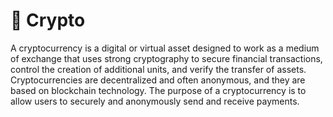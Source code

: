 # 👾 Crypto

A cryptocurrency is a digital or virtual asset designed to work as a medium of exchange that uses strong cryptography to secure financial transactions, control the creation of additional units, and verify the transfer of assets. Cryptocurrencies are decentralized and often anonymous, and they are based on blockchain technology. The purpose of a cryptocurrency is to allow users to securely and anonymously send and receive payments.
